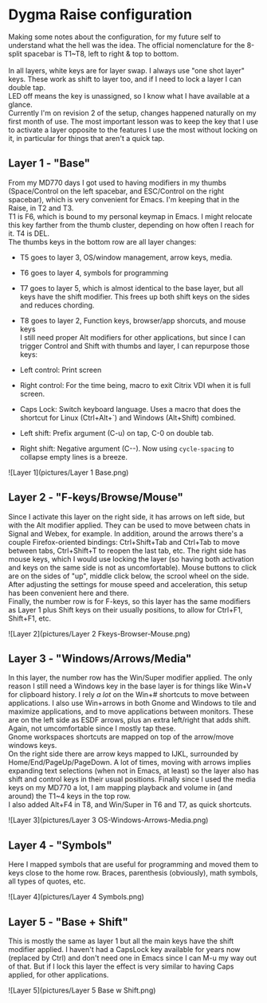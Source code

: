 # Dygma Raise configuration

Making some notes about the configuration, for my future self to understand what the hell was the idea. The official nomenclature for the 8-split spacebar is T1~T8, left to right & top to bottom.  
&nbsp;  
In all layers, white keys are for layer swap. I always use "one shot layer" keys. These work as shift to layer too, and if I need to lock a layer I can double tap.  
LED off means the key is unassigned, so I know what I have available at a glance.  
Currently I'm on revision 2 of the setup, changes happened naturally on my first month of use. The most important lesson was to keep the key that I use to activate a layer opposite to the features I use the most without locking on it, in particular for things that aren't a quick tap.
 
## Layer 1 - "Base"

From my MD770 days I got used to having modifiers in my thumbs (Space/Control on the left spacebar, and ESC/Control on the right spacebar), which is very convenient for Emacs. I'm keeping that in the Raise, in T2 and T3.  
T1 is F6, which is bound to my personal keymap in Emacs. I might relocate this key farther from the thumb cluster, depending on how often I reach for it. T4 is DEL.  
The thumbs keys in the bottom row are all layer changes:
  * T5 goes to layer 3, OS/window management, arrow keys, media.
  * T6 goes to layer 4, symbols for programming
  * T7 goes to layer 5, which is almost identical to the base layer, but all keys have the shift modifier. This frees up both shift keys on the sides and reduces chording.
  * T8 goes to layer 2, Function keys, browser/app shorcuts, and mouse keys
&nbsp;  
I still need proper Alt modifiers for other applications, but since I can trigger Control and Shift with thumbs and layer, I can repurpose those keys:   

* Left control: Print screen
* Right control: For the time being, macro to exit Citrix VDI when it is full screen.
* Caps Lock: Switch keyboard language. Uses a macro that does the shortcut for Linux (Ctrl+Alt+\`) and Windows (Alt+Shift) combined.
* Left shift: Prefix argument (C-u) on tap, C-0 on double tab.
* Right shift: Negative argument (C--). Now using `cycle-spacing` to collapse empty lines is a breeze.

![Layer 1](pictures/Layer 1 Base.png)

## Layer 2 - "F-keys/Browse/Mouse"

Since I activate this layer on the right side, it has arrows on left side, but with the Alt modifier applied. They can be used to move between chats in Signal and Webex, for example. In addition, around the arrows there's a couple Firefox-oriented bindings: Ctrl+Shift+Tab and Ctrl+Tab to move between tabs, Ctrl+Shift+T to reopen the last tab, etc.
The right side has mouse keys, which I would use locking the layer (so having both activation and keys on the same side is not as uncomfortable). Mouse buttons to click are on the sides of "up", middle click below, the scrool wheel on the side. After adjusting the settings for mouse speed and acceleration, this setup has been convenient here and there.  
Finally, the number row is for F-keys, so this layer has the same modifiers as Layer 1 plus Shift keys on their usually positions, to allow for Ctrl+F1, Shift+F1, etc.  

![Layer 2](pictures/Layer 2 Fkeys-Browser-Mouse.png)

## Layer 3 - "Windows/Arrows/Media"

In this layer, the number row has the Win/Super modifier applied. The only reason I still need a Windows key in the base layer is for things like Win+V for clipboard history.
I rely _a lot_ on the Win+# shortcuts to move between applications. I also use Win+arrows in both Gnome and Windows to tile and maximize applications, and to move applications between monitors. These are on the left side as ESDF arrows, plus an extra left/right that adds shift. Again, not umcomfortable since I mostly tap these.  
Gnome workspaces shortcuts are mapped on top of the arrow/move windows keys.  
On the right side there are arrow keys mapped to IJKL, surrounded by Home/End/PageUp/PageDown. A lot of times, moving with arrows implies expanding text selections (when not in Emacs, at least) so the layer also has shift and control keys in their usual positions.
Finally since I used the media keys on my MD770 a lot, I am mapping playback and volume in (and around) the T1~4 keys in the top row.  
I also added Alt+F4 in T8, and Win/Super in T6 and T7, as quick shortcuts.

![Layer 3](pictures/Layer 3 OS-Windows-Arrows-Media.png)

## Layer 4 - "Symbols"

Here I mapped symbols that are useful for programming and moved them to keys close to the home row. Braces, parenthesis (obviously), math symbols, all types of quotes, etc.

![Layer 4](pictures/Layer 4 Symbols.png)

## Layer 5 - "Base + Shift"

This is mostly the same as layer 1 but all the main keys have the shift modifier applied. I haven't had a CapsLock key available for years now (replaced by Ctrl) and don't need one in Emacs since I can M-u my way out of that. But if I lock this layer the effect is very similar to having Caps applied, for other applications.

![Layer 5](pictures/Layer 5 Base w Shift.png)
